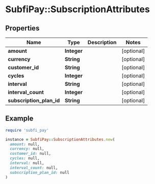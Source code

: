 # SubfiPay::SubscriptionAttributes

## Properties

| Name | Type | Description | Notes |
| ---- | ---- | ----------- | ----- |
| **amount** | **Integer** |  | [optional] |
| **currency** | **String** |  | [optional] |
| **customer_id** | **String** |  | [optional] |
| **cycles** | **Integer** |  | [optional] |
| **interval** | **String** |  | [optional] |
| **interval_count** | **Integer** |  | [optional] |
| **subscription_plan_id** | **String** |  | [optional] |

## Example

```ruby
require 'subfi_pay'

instance = SubfiPay::SubscriptionAttributes.new(
  amount: null,
  currency: null,
  customer_id: null,
  cycles: null,
  interval: null,
  interval_count: null,
  subscription_plan_id: null
)
```


